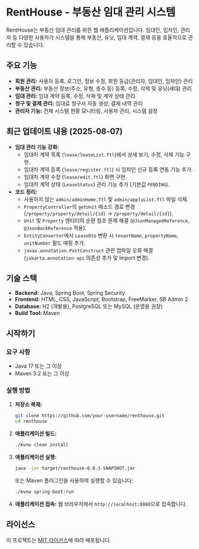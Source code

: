 # RentHouse - 부동산 임대 관리 시스템

RentHouse는 부동산 임대 관리를 위한 웹 애플리케이션입니다. 임대인, 임차인, 관리자 등 다양한 사용자가 시스템을 통해 부동산, 유닛, 임대 계약, 결제 등을 효율적으로 관리할 수 있습니다.

## 주요 기능

- **회원 관리:** 사용자 등록, 로그인, 정보 수정, 회원 등급(관리자, 임대인, 임차인) 관리
- **부동산 관리:** 부동산 정보(주소, 유형, 층수 등) 등록, 수정, 삭제 및 유닛(세대) 관리
- **임대 관리:** 임대 계약 등록, 수정, 삭제 및 계약 상태 관리
- **청구 및 결제 관리:** 임대료 청구서 자동 생성, 결제 내역 관리
- **관리자 기능:** 전체 시스템 현황 모니터링, 사용자 관리, 시스템 설정

## 최근 업데이트 내용 (2025-08-07)

- **임대 관리 기능 강화:**
    - 임대차 계약 목록 (`lease/leaseList.ftl`)에서 상세 보기, 수정, 삭제 기능 구현.
    - 임대차 계약 등록 (`lease/register.ftl`) 시 임차인 신규 등록 연동 기능 추가.
    - 임대차 계약 수정 (`lease/edit.ftl`) 화면 구현.
    - 임대차 계약 상태 (`LeaseStatus`) 관리 기능 추가 (기본값 `PENDING`).
- **코드 정리:**
    - 사용하지 않는 `admin/adminHome.ftl` 및 `admin/applyList.ftl` 파일 삭제.
    - `PropertyController`의 `getUnit` 메소드 경로 변경 (`/property/property/detail/{id}` -> `/property/detail/{id}`).
    - `Unit` 및 `Property` 엔티티의 순환 참조 문제 해결 (`@JsonManagedReference`, `@JsonBackReference` 적용).
    - `EntityConverter`에서 `LeaseDto` 변환 시 `tenantName`, `propertyName`, `unitNumber` 필드 매핑 추가.
    - `javax.annotation.PostConstruct` 관련 컴파일 오류 해결 (`jakarta.annotation-api` 의존성 추가 및 import 변경).

## 기술 스택

- **Backend:** Java, Spring Boot, Spring Security
- **Frontend:** HTML, CSS, JavaScript, Bootstrap, FreeMarker, SB Admin 2
- **Database:** H2 (개발용), PostgreSQL 또는 MySQL (운영용 권장)
- **Build Tool:** Maven

## 시작하기

### 요구 사항

- Java 17 또는 그 이상
- Maven 3.2 또는 그 이상

### 실행 방법

1.  **저장소 복제:**
    ```bash
    git clone https://github.com/your-username/renthouse.git
    cd renthouse
    ```

2.  **애플리케이션 빌드:**
    ```bash
    ./mvnw clean install
    ```

3.  **애플리케이션 실행:**
    ```bash
    java -jar target/renthouse-0.0.1-SNAPSHOT.jar
    ```
    또는 Maven 플러그인을 사용하여 실행할 수 있습니다:
    ```bash
    ./mvnw spring-boot:run
    ```

4.  **애플리케이션 접속:**
    웹 브라우저에서 `http://localhost:8080`으로 접속합니다.

## 라이선스

이 프로젝트는 [MIT 라이선스](LICENSE)에 따라 배포됩니다.